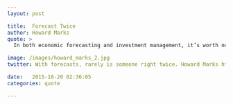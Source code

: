 ```yaml
---
layout: post

title:  Forecast Twice
author: Howard Marks
quote: > 
  In both economic forecasting and investment management, it’s worth noting that there’s usually someone who gets it exactly right… but it’s rarely the same person twice.

image: /images/howard_marks_2.jpg
twitter: With forecasts, rarely is someone right twice. Howard Marks http://quotes.stockflare.com/

date:   2015-10-20 02:36:05
categories: quote

---
```


